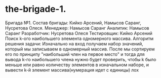 # the-brigade-1.
Бригада №1. Состав бригады: Кийко Арсений, Намысов Саранг, Нусретова Олеся. 
Менеджер: Намысов Саранг
Аналитик: Намысов Саранг
Разработчик: Нусретова Олеся
Тестировщик: Кийко Арсений
Поиск k-ого наибольшего элемента одномерного массива.
Алгоритм решения задачи: Изначально на вход получаем набор значений, который мы записываем в одномерный массив. После мы сортируем его по принципу "наибольший член на первое место" и тогда для вывода k-го наибольшего члена нужно будет проверить, чтобы k было меньше или равно количеству элементов в изначальном наборе, и вывести k-й элемент массива(нумерация идет с единицы)
лох
